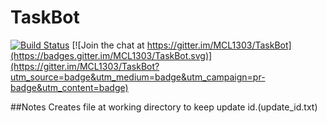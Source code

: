 # TaskBot

[![Build Status](https://travis-ci.org/MCL1303/TaskBot.svg?branch=master)](https://travis-ci.org/MCL1303/TaskBot)
[![Join the chat at https://gitter.im/MCL1303/TaskBot](https://badges.gitter.im/MCL1303/TaskBot.svg)](https://gitter.im/MCL1303/TaskBot?utm_source=badge&utm_medium=badge&utm_campaign=pr-badge&utm_content=badge)

##Notes
Creates file at working directory to keep update id.(update_id.txt)
